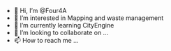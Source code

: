 - 👋 Hi, I’m @Four4A
- 👀 I’m interested in Mapping and waste management
- 🌱 I’m currently learning CityEngine
- 💞️ I’m looking to collaborate on ...
- 📫 How to reach me ...

<!---
Four4A/Four4A is a ✨ special ✨ repository because its `README.md` (this file) appears on your GitHub profile.
You can click the Preview link to take a look at your changes.
--->
